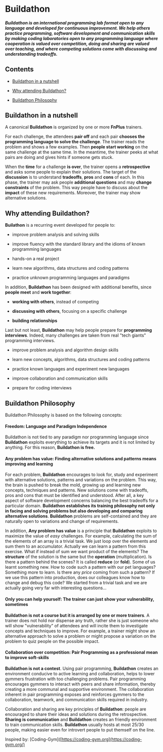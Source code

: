 # Buildathon

##### *Buildathon* is an international programming lab format open to any language and developed for continuous improvement. We help others practice programming, software development and communication skills by making coding laboratories open to any programming language where cooperation is valued over competition, doing and sharing are valued over teaching, and where competing solutions come with discussing and understanding tradeoffs.

## Contents

- [Buildathon in a nutshell](#buildathon-in-a-nutshell)

- [Why attending Buildathon?](#why-attending-buildathon)

- [Buildathon Philosophy](#buildathon-philosophy)

## Buildathon in a nutshell

A canonical **Buildathon** is organized by one or more **FnPlus** trainers.

For each challenge, the attendees **pair off** and each pair **chooses the programming language to solve the challenge**. The trainer reads the problem and shows a few examples. Then **people start working** on the same challenge at the same time. In the meantime, the trainer peeks at what pairs are doing and gives hints if someone gets stuck.

When the **time** for a challenge **is over**, the trainer opens a **retrospective** and asks some people to explain their solutions. The target of the **discussion** is to understand **tradeoffs**, **pros** and **cons** of each. In this phase, the trainer may ask people **additional questions** and may **change constraints** of the problem. This way people have to discuss about the **impact** of these new requirements. Moreover, the trainer may show alternative solutions.

## Why attending Buildathon?

**Builathon** is a recurring event developed for people to:

- improve problem analysis and solving skills

- improve fluency with the standard library and the idioms of known programming languages

- hands-on a real project

- learn new algorithms, data structures and coding patterns

- practice unknown programming languages and paradigms

In addition, **Buildathon** has been designed with additional benefits, since **people meet** and **work together**:

- **working with others**, instead of competing

- **discussing with others**, focusing on a specific challenge

- **building relationships**

Last but not least, **Buildathon** may help people prepare for **programming interviews**. Indeed, many challenges are taken from real "tech giants" programming interviews.

- improve problem analysis and algorithm design skills

- learn new concepts, algorithms, data structures and coding patterns

- practice known languages and experiment new languages

- improve collaboration and communication skills

- prepare for coding interviews

## Buildathon Philosophy

Buildathon Philosophy is based on the following concepts:

#### Freedom: Language and Paradigm Independence

Buildathon is not tied to any paradigm nor programming language since **Buildathon** exploits everything to achieve its targets and it is not limited by anything. For this reason, **Buildathon is free.**

#### Any problem has value: Finding alternative solutions and patterns means improving and learning

For each problem, **Buildathon** encourages to look for, study and experiment with alternative solutions, patterns and variations on the problem. This way, the brain is pushed to break the mold, growing up and learning new concepts, techniques and patterns. New solutions come with tradeoffs, pros and cons that must be identified and understood. After all, a key aspect of software development concerns balancing the best tradeoffs for a particular domain. **Buildathon establishes its training philosophy not only in facing and solving problems but also developing and comparing alternative solutions**. **Buildathon** problems are self-contained and they are naturally open to variations and change of requirements.

In addition, **Any problem has value** is a principle that **Buildathon** exploits to maximize the value of *easy* challenges. For example, calculating the sum of the elements of an array is a trivial task. We just loop over the elements and sum them to an accumulator. Actually we can learn a pattern from this exercise. What if instead of sum we want product of the elements? The **structure** of the solution is the same but the **operation** (multiplication). Is there a pattern behind the scenes? It is called **reduce** (or **fold**). Some of us learnt something new. How to code such a pattern with our pet languages? Something more to learn. Is there any *price* coming from such a pattern? If we use this pattern into production, does our colleagues know how to change and debug this code? We started from a trivial task and we are actually going very far with interesting questions...

#### Only you can help yourself: The trainer can just show your vulnerability, sometimes

**Buildathon is not a course but it is arranged by one or more trainers**. A trainer does not hold nor dispense any truth, rather she is just someone who will show "vulnerability" of attendees and will incite them to investigate concepts and techniques to improve. For example, a trainer might show an alternative approach to solve a problem or might propose a variation on the problem to quiz people on the possible impact.

#### Collaboration over competition: Pair Programming as a professional mean to improve soft-skills

**Buildathon is not a contest**. Using pair programming, **Buildathon** creates an environment conducive to active learning and collaboration, helps to lower gymmers frustration with too challenging problems. Pair programming encourages gymmers to interact with peers and share information, thereby creating a more communal and supportive environment. The collaboration inherent in pair programming exposes and reinforces gymmers to the collaboration, teamwork, and communication skills required in industry.

Collaboration and sharing are key principles of **Buildathon**: people are encouraged to share their ideas and solutions during the retrospective. **Sharing is communication** and **Buildathon** creates an friendly environment to train communication skills. **Buildathon** usually hosts at most 25/30 people, making easier even for introvert people to put themself on the line.



Inspired by: [Coding-Gym]([https://coding-gym.org](https://coding-gym.org/)
